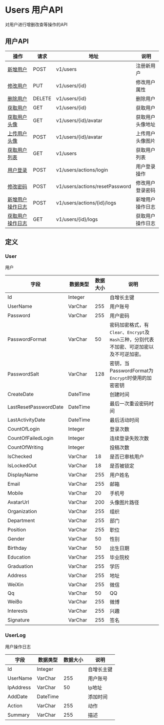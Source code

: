 # Users 用户API

对用户进行增删改查等操作的API

## 用户API

操作 | 请求 | 地址 | 说明
------ | ------ | ------ | ------
[新增用户](users/create.md) | POST | v1/users | 注册新用户
[修改用户](users/update.md) | PUT | v1/users/{id} | 修改用户属性
[删除用户](users/delete.md) | DELETE | v1/users/{id} | 删除用户
[获取用户](users/get.md) | GET | v1/users/{id} | 获取用户
[获取用户头像](users/getAvatar.md) | GET | v1/users/{id}/avatar | 获取用户头像地址
[上传用户头像](users/updateAvatar.md) | POST | v1/users/{id}/avatar | 上传用户头像图片
[获取用户列表](users/list.md) | GET | v1/users | 获取用户列表
[用户登录](users/login.md) | POST | v1/users/actions/login | 用户登录操作
[修改密码](users/resetPassword.md) | POST | v1/users/actions/resetPassword | 修改用户登录密码
[新增用户操作日志](users/createLog.md) | POST | v1/users/actions/{id}/logs | 新增用户操作日志
[获取用户操作日志](users/getLogs.md) | GET | v1/users/{id}/logs | 获取用户操作日志

## 定义

### User

用户

字段 | 数据类型 | 数据大小 | 说明
------ | ------ | ------ | ------
Id | Integer | | 自增长主键
UserName | VarChar | 255 | 用户账号
Password | VarChar | 255 | 用户密码
PasswordFormat | VarChar | 50 | 密码加密格式，有`Clear`、`Encrypt`及`Hash`三种，分别代表不加密、可逆加密以及不可逆加密。
PasswordSalt | VarChar | 128 | 密钥，当PasswordFormat为`Encrypt`时使用的加密密钥
CreateDate | DateTime | | 创建时间
LastResetPasswordDate | DateTime | | 最后一次重设密码时间
LastActivityDate | DateTime | | 最后活动时间
CountOfLogin | Integer | | 登录次数
CountOfFailedLogin | Integer | | 连续登录失败次数
CountOfWriting | Integer | | 投稿次数
IsChecked | VarChar | 18 | 是否已审核用户
IsLockedOut | VarChar | 18 | 是否被锁定
DisplayName | VarChar | 255 | 用户姓名
Email | VarChar | 255 | 邮箱
Mobile | VarChar | 20 | 手机号
AvatarUrl | VarChar | 200 | 头像图片路径
Organization | VarChar | 255 | 组织
Department | VarChar | 255 | 部门
Position | VarChar | 255 | 职位
Gender | VarChar | 50 | 性别
Birthday | VarChar | 50 | 出生日期
Education | VarChar | 255 | 毕业院校
Graduation | VarChar | 255 | 学历
Address | VarChar | 255 | 地址
WeiXin | VarChar | 255 | 微信
Qq | VarChar | 50 | QQ
WeiBo | VarChar | 255 | 微博
Interests | VarChar | 255 | 兴趣
Signature | VarChar | 255 | 签名

### UserLog

用户操作日志

字段 | 数据类型 | 数据大小 | 说明
------ | ------ | ------ | ------
Id | Integer | | 自增长主键
UserName | VarChar | 255 | 用户账号
IpAddress | VarChar | 50 | Ip地址
AddDate | DateTime | | 添加时间
Action | VarChar | 255 | 动作
Summary | VarChar | 255 | 描述